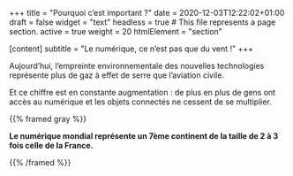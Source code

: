 +++
title = "Pourquoi c’est important ?"
date = 2020-12-03T12:22:02+01:00
draft = false
widget = "text"
headless = true  # This file represents a page section.
active = true
weight = 20
htmlElement = "section"

[content]
 subtitle = "Le numérique, ce n’est pas que du vent !"
+++

Aujourd’hui, l’empreinte environnementale des nouvelles technologies représente plus de gaz à effet de serre que
l’aviation civile.

Et ce chiffre est en constante augmentation : de plus en plus de gens ont accès au numérique et les objets connectés ne
cessent de se multiplier.

{{% framed gray %}}

**Le numérique mondial représente un 7ème continent de la taille de 2 à 3 fois celle de la France.**

{{% /framed %}}

